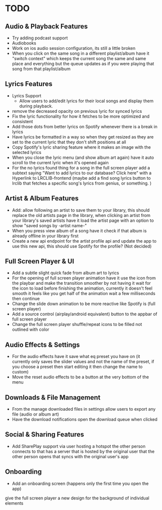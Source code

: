 # TODO

## Audio & Playback Features
- Try adding podcast support
- Audiobooks
- Work on ios audio session configuration, its still a little broken
- When you click on the same song in a different playlist/album have it "switch context" which keeps the current song the same and same place and everything but the queue updates as if you were playing that song from that playlist/album

## Lyrics Features
- Lyrics Support
  - Allow users to add/edit lyrics for their local songs and display them during playback.
- remove the decreased opacity on previous lyric for synced lyrics
- Fix the lyric functionality for how it fetches to be more optimized and consistent 
- Add those dots from better lyrics on Spotify whenever there is a break in lyrics
- Have lyrics be formatted in a way so when they get resized as they are set to the current lyric that they don't shift positions at all
- Copy Spotify's lyric sharing feature where it makes an image with the selected lyrics
- When you close the lyric menu (and show album art again) have it auto scroll to the current lyric when it's opened again
- For the no lyrics found thing for a song in the full screen player add a subtext saying "Want to add lyrics to our database? Click here" with a Hyperlink to LRCLIB-frontend (maybe add a find song lyrics button to lrclib that fetches a specific song's lyrics from genius, or something. )

## Artist & Album Features
- Add: allow following an artist to save them to your library, this should replace the old artists page in the library, when clicking an artist from your library's saved artists have it load the artist page with an option to show "saved songs by -artist name-"
- When you press view album of a song have it check if that album is already offline in your library first
- Create a new api endpoint for the artist profile api and update the app to use this new api, this should use Spotify for the profile? (Not decided)

## Full Screen Player & UI
- Add a subtle slight quick fade from album art to lyrics
- For the opening of full screen player animation have it use the icon from the playbar and make the transition smoother by not having it wait for the icon to load before finishing the animation, currently it doesn't feel smooth it feels like you get half of the animation wait a few milliseconds then continue 
- Change the slide down animation to be more reactive like Spotify is (full screen player)
- Add a source control (airplay/android equivalent) button to the appbar of full screen player
- Change the full screen player shuffle/repeat icons to be filled not outlined with color

## Audio Effects & Settings
- For the audio effects have it save what eq preset you have on (it currently only saves the slider values and not the name of the preset, if you choose a preset then start editing it then change the name to custom)
- Move the reset audio effects to be a button at the very bottom of the menu

## Downloads & File Management
- From the manage downloaded files in settings allow users to export any file (audio or album art) 
- Have the download notifications open the download queue when clicked

## Social & Sharing Features
- Add SharePlay support via user hosting a hotspot the other person connects to that has a server that is hosted by the original user that the other person opens that syncs with the original user's app

## Onboarding
- Add an onboarding screen (happens only the first time you open the app)


give the full screen player a new design for the background of individual elements